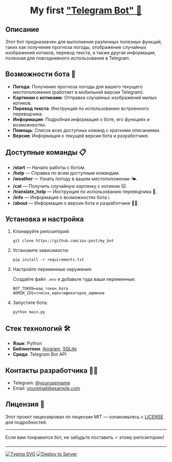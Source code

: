 <!DOCTYPE html>
<html lang="en">
<head>
    <meta charset="UTF-8">
    <meta name="viewport" content="width=device-width, initial-scale=1.0">
    <title>Telegram Bot README</title>
</head>
<body>

<h1 align="center">My first <a href="hhttps://github.com/zas-post/my_bot" target="_blank">"Telegram Bot" 🤖</a>

<h2>Описание</h2>
<p>
    Этот бот предназначен для выполнения различных полезных функций, таких как получение прогноза погоды,
    отображение случайных изображений котиков, перевод текста, а также другая информация, полезная для
    повседневного использования в Telegram.
</p>

<h2>Возможности бота 🚀</h2>
<ul>
    <li><strong>Погода</strong>: Получение прогноза погоды для вашего текущего местоположения (работает в мобильной версии Telegram).</li>
    <li><strong>Картинки с котиками</strong>: Отправка случайных изображений милых котиков.</li>
    <li><strong>Перевод текста</strong>: Инструкция по использованию встроенного переводчика.</li>
    <li><strong>Информация</strong>: Подробная информация о боте, его функциях и возможностях.</li>
    <li><strong>Помощь</strong>: Список всех доступных команд с краткими описаниями.</li>
    <li><strong>Версия</strong>: Информация о текущей версии бота и разработчике.</li>
</ul>

<h2>Доступные команды 📋</h2>
<ul>
    <li><strong>/start</strong> — Начало работы с ботом.</li>
    <li><strong>/help</strong> — Справка по всем доступным командам.</li>
    <li><strong>/weather</strong> — Узнать погоду в вашем местоположении 🌤.</li>
    <li><strong>/cat</strong> — Получить случайную картинку с котиком 🐱.</li>
    <li><strong>/translate_help</strong> — Инструкция по использованию переводчика 📖.</li>
    <li><strong>/info</strong> — Информация о возможностях бота ℹ️.</li>
    <li><strong>/about</strong> — Информация о версии бота и разработчике 👨‍💻.</li>
</ul>

<h2>Установка и настройка</h2>
<ol>
    <li>Клонируйте репозиторий:
        <pre><code>git clone https://github.com/zas-post/my_bot</code></pre>
    </li>
    <li>Установите зависимости:
        <pre><code>pip install -r requirements.txt</code></pre>
    </li>
    <li>Настройте переменные окружения:
        <p>Создайте файл <code>.env</code> и добавьте туда ваши переменные:</p>
        <pre><code>BOT_TOKEN=ваш_токен_бота
ADMIN_IDS=список_идентификаторов_админов</code></pre>
    </li>
    <li>Запустите бота:
        <pre><code>python main.py</code></pre>
    </li>
</ol>

<h2>Стек технологий 🛠</h2>
<ul>
    <li><strong>Язык</strong>: Python</li>
    <li><strong>Библиотеки</strong>: <a href="https://github.com/aiogram/aiogram">Aiogram</a>,
        <a href="https://www.sqlite.org/index.html">SQLite</a></li>
    <li><strong>Среда</strong>: Telegram Bot API</li>
</ul>

<h2>Контакты разработчика 👨‍💻</h2>
<ul>
    <li>Telegram: <a href="https://t.me/yourusername">@yourusername</a></li>
    <li>Email: <a href="mailto:youremail@example.com">youremail@example.com</a></li>
</ul>

<h2>Лицензия 📄</h2>
<p>
    Этот проект лицензирован по лицензии MIT — ознакомьтесь с <a href="LICENSE">LICENSE</a> для подробностей.
</p>

<hr>
<p>
    Если вам понравился бот, не забудьте поставить ⭐ этому репозиторию!
</p>

<hr>

<a href="https://git.io/typing-svg"><img src="https://readme-typing-svg.demolab.com?font=Fira+Code&pause=1000&color=FEFFFA&width=435&lines=Code+status%3A" alt="Typing SVG" /></a>
[![Deploy to Server](https://github.com/zas-post/my_bot/actions/workflows/deploy.yml/badge.svg)](https://github.com/zas-post/my_bot/actions/workflows/deploy.yml)

</body>
</html>

